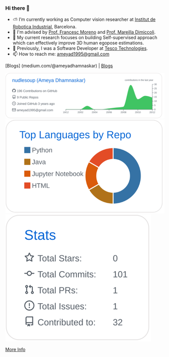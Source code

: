 ### Hi there 👋

- ⛅️ I’m currently working as Computer vision researcher at <a href="https://www.iri.upc.edu/research">Institut de Robotica Industrial</a>, Barcelona.
- 🎈 I'm advised by <a href="https://www.iri.upc.edu/people/fmoreno/">Prof. Francesc Moreno</a> and <a href="https://www.iri.upc.edu/people/mdimiccoli/">Prof. Mareilla Dimiccoli</a>.
- 🐧 My current research focuses on building Self-supervised approach which can effectively improve 3D human egopose estimations.
- 📂 Previously, I was a Software Developer at <a href="http://www.tescobengaluru.com/">Tesco Technologies</a>.
- 📫 How to reach me: ameyad1995@gmail.com 

[Blogs] (medium.com/@ameyadhamnaskar) | [Blogs](medium.com/@ameyadhamnaskar)


[![](./profile-summary-card-output/github/0-profile-details.svg)](https://github.com/vn7n24fzkq/github-profile-summary-cards)
[![](./profile-summary-card-output/github/1-repos-per-language.svg)](https://github.com/vn7n24fzkq/github-profile-summary-cards)
[![](./profile-summary-card-output/github/3-stats.svg)](https://github.com/vn7n24fzkq/github-profile-summary-cards)

[More Info](https://github.com/vn7n24fzkq/github-profile-summary-cards)
